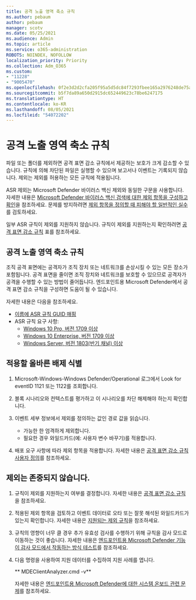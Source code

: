 ```yaml
---
title: 공격 노출 영역 축소 규칙
ms.author: pebaum
author: pebaum
manager: scotv
ms.date: 05/25/2021
ms.audience: Admin
ms.topic: article
ms.service: o365-administration
ROBOTS: NOINDEX, NOFOLLOW
localization_priority: Priority
ms.collection: Adm_O365
ms.custom:
- "11228"
- "9005470"
ms.openlocfilehash: 0f2e3d2d2cfa205f95a5d5dc84f7293fbee165a2976248de75a96379becd6925
ms.sourcegitcommit: b5f7da89a650d2915dc652449623c78be6247175
ms.translationtype: HT
ms.contentlocale: ko-KR
ms.lasthandoff: 08/05/2021
ms.locfileid: "54072202"
---
```

# <a name="attack-surface-reduction-rules"></a>공격 노출 영역 축소 규칙

파일 또는 폴더를 제외하면 공격 표면 감소 규칙에서 제공하는 보호가 크게 감소할 수 있습니다. 규칙에 의해 차단된 파일은 실행할 수 있으며 보고서나 이벤트는 기록되지 않습니다. 제외는 제외를 허용하는 모든 규칙에 적용됩니다.

ASR 제외는 Microsoft Defender 바이러스 백신 제외와 동일한 구문을 사용합니다. 자세한 내용은 [Microsoft Defender 바이러스 백신 검색에 대한 제외 항목을 구성하고 확인](/microsoft-365/security/defender-endpoint/configure-exclusions-microsoft-defender-antivirus)을 참조하세요. 문제를 방지하려면 [제외 항목을 정의할 때 피해야 할 일반적인 실수](/microsoft-365/security/defender-endpoint/common-exclusion-mistakes-microsoft-defender-antivirus)를 검토하세요.

일부 ASR 규칙이 제외를 지원하지 않습니다. 규칙이 제외를 지원하는지 확인하려면 [공격 표면 감소 규칙](/microsoft-365/security/defender-endpoint/attack-surface-reduction#attack-surface-reduction-rules) 표를 참조하세요.

## <a name="attack-surface-reduction-rules"></a>공격 노출 영역 축소 규칙

조직 공격 표면에는 공격자가 조직 장치 또는 네트워크를 손상시킬 수 있는 모든 장소가 포함됩니다. 공격 표면을 줄이면 조직 장치와 네트워크를 보호할 수 있으므로 공격자가 공격을 수행할 수 있는 방법이 줄어듭니다. 엔드포인트용 Microsoft Defender에서 공격 표면 감소 규칙을 구성하면 도움이 될 수 있습니다.

자세한 내용은 다음을 참조하세요.

- [이름에 ASR 규칙 GUID 매핑](/microsoft-365/security/defender-endpoint/attack-surface-reduction#attack-surface-reduction-rules)
- ASR 규칙 요구 사항:
    - [Windows 10 Pro, 버전 1709 이상](/windows/whats-new/whats-new-windows-10-version-1709)
    - [Windows 10 Enterprise, 버전 1709 이상](/windows/whats-new/whats-new-windows-10-version-1709)
    - [Windows Server, 버전 1803(반기 채널) 이상](/windows-server/get-started/whats-new-in-windows-server-1803)

## <a name="identify-the-correct-exclusion-to-apply"></a>적용할 올바른 배제 식별

1. Microsoft-Windows-Windows Defender/Operational 로그에서 Look for eventID 1121 또는 1122를 조회합니다.

1. 블록 시나리오와 컨텍스트를 평가하고 이 시나리오를 차단 해제해야 하는지 확인합니다.

1. 이벤트 세부 정보에서 제외를 정의하는 값인 경로 값을 읽습니다.
    - 가능한 한 엄격하게 제외합니다.
    - 필요한 경우 와일드카드(예: 사용자 변수 바꾸기)를 적용합니다.

1. 배포 요구 사항에 따라 제외 항목을 적용합니다. 자세한 내용은 [공격 표면 감소 규칙 사용자 정의](/microsoft-365/security/defender-endpoint/customize-attack-surface-reduction)를 참조하세요.

## <a name="exclusion-is-not-honored"></a>제외는 존중되지 않습니다.

1. 규칙이 제외를 지원하는지 여부를 결정합니다. 자세한 내용은 [공격 표면 감소 규칙](/microsoft-365/security/defender-endpoint/attack-surface-reduction#attack-surface-reduction-rules)을 참조하세요.

1. 적용된 제외 항목을 검토하고 이벤트 데이터로 오타 또는 잘못 해석된 와일드카드가 있는지 확인합니다. 자세한 내용은 [지원되는 제외 규칙](/microsoft-365/security/defender-endpoint/mac-exclusions#supported-exclusion-types)을 참조하세요.

1. 규칙의 영향이 너무 클 경우 추가 유효성 검사를 수행하기 위해 규칙을 감사 모드로 이동하는 것이 좋습니다. 자세한 내용은 [엔드포인트용 Microsoft Defender 기능이 감사 모드에서 작동하는 방식 테스트](/microsoft-365/security/defender-endpoint/audit-windows-defender)를 참조하세요.

1. 다음 명령을 사용하여 지원 데이터를 수집하여 지원 사례를 엽니다.
    
   ** MDEClientAnalyzer.cmd -v**

    자세한 내용은 [엔드포인트용 Microsoft Defender에 대한 시스템 온보드 관련 문제](issues-with-onboarding-machines.md)를 참조하세요.
